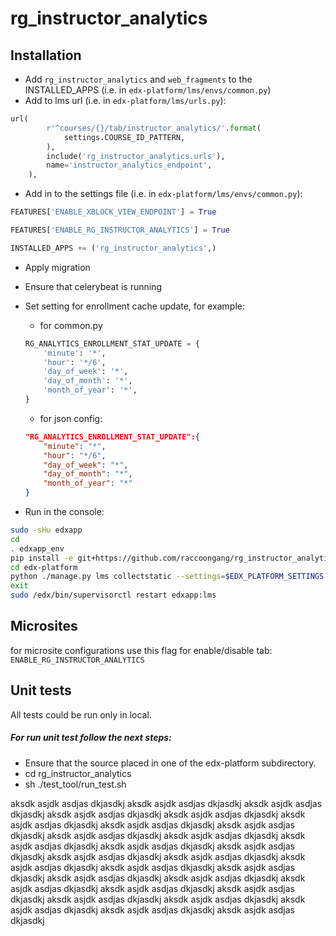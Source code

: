 # rg_instructor_analytics

## Installation
* Add `rg_instructor_analytics` and `web_fragments` to the INSTALLED_APPS (i.e. in `edx-platform/lms/envs/common.py`)
* Add to lms url (i.e. in `edx-platform/lms/urls.py`): 
```python
url(
        r'^courses/{}/tab/instructor_analytics/'.format(
            settings.COURSE_ID_PATTERN,
        ),
        include('rg_instructor_analytics.urls'),
        name='instructor_analytics_endpoint',
    ),
```
* Add in to the settings file (i.e. in `edx-platform/lms/envs/common.py`): 
```python
FEATURES['ENABLE_XBLOCK_VIEW_ENDPOINT'] = True

FEATURES['ENABLE_RG_INSTRUCTOR_ANALYTICS'] = True

INSTALLED_APPS += ('rg_instructor_analytics',)
```
* Apply migration
* Ensure that celerybeat is running
* Set setting for enrollment cache update, for example:
    * for common.py
    ```python
    RG_ANALYTICS_ENROLLMENT_STAT_UPDATE = {
        'minute': '*',
        'hour': '*/6',
        'day_of_week': '*',
        'day_of_month': '*',
        'month_of_year': '*',
    }
    ```
    * for json config:

    ```json
    "RG_ANALYTICS_ENROLLMENT_STAT_UPDATE":{
        "minute": "*",
        "hour": "*/6",
        "day_of_week": "*",
        "day_of_month": "*",
        "month_of_year": "*"
    }
    ```
* Run in the console:
```bash
sudo -sHu edxapp
cd 
. edxapp_env
pip install -e git+https://github.com/raccoongang/rg_instructor_analytics@master#egg=rg_instructor_analytics
cd edx-platform
python ./manage.py lms collectstatic --settings=$EDX_PLATFORM_SETTINGS --noinput
exit
sudo /edx/bin/supervisorctl restart edxapp:lms
```

## Microsites 

for microsite configurations use this flag for enable/disable tab: `ENABLE_RG_INSTRUCTOR_ANALYTICS`

## Unit tests
All tests could be run only in local. 
##### For run unit test follow the next steps:
* Ensure that the source placed in one of the edx-platform subdirectory.
* cd rg_instructor_analytics
* sh ./test_tool/run_test.sh

aksdk asjdk asdjas dkjasdkj aksdk asjdk asdjas dkjasdkj aksdk asjdk asdjas dkjasdkj aksdk asjdk asdjas dkjasdkj aksdk asjdk asdjas dkjasdkj aksdk asjdk asdjas dkjasdkj aksdk asjdk asdjas dkjasdkj aksdk asjdk asdjas dkjasdkj aksdk asjdk asdjas dkjasdkj aksdk asjdk asdjas dkjasdkj aksdk asjdk asdjas dkjasdkj aksdk asjdk asdjas dkjasdkj aksdk asjdk asdjas dkjasdkj aksdk asjdk asdjas dkjasdkj aksdk asjdk asdjas dkjasdkj aksdk asjdk asdjas dkjasdkj aksdk asjdk asdjas dkjasdkj aksdk asjdk asdjas dkjasdkj aksdk asjdk asdjas dkjasdkj aksdk asjdk asdjas dkjasdkj aksdk asjdk asdjas dkjasdkj aksdk asjdk asdjas dkjasdkj aksdk asjdk asdjas dkjasdkj aksdk asjdk asdjas dkjasdkj aksdk asjdk asdjas dkjasdkj aksdk asjdk asdjas dkjasdkj aksdk asjdk asdjas dkjasdkj aksdk asjdk asdjas dkjasdkj 
